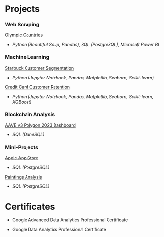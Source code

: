 # Projects

### Web Scraping

[Olympic Countries](https://github.com/c-bohanon/data-projects/tree/main/Projects/Web%20Scraping/Olympic%20Countries)

- _Python (Beautiful Soup, Pandas), SQL (PostgreSQL), Microsoft Power BI_

### Machine Learning

[Starbuck Customer Segmentation](https://github.com/c-bohanon/data-projects/tree/main/Projects/Machine%20Learning/Starbucks%20Customer%20Segmentation)

- _Python (Jupyter Notebook, Pandas, Matplotlib, Seaborn, Scikit-learn)_

[Credit Card Customer Retention](https://github.com/c-bohanon/data-projects/tree/main/Projects/Machine%20Learning/Credit%20Card%20Customer%20Retention)

- _Python (Jupyter Notebook, Pandas, Matplotlib, Seaborn, Scikit-learn, XGBoost)_

### Blockchain Analysis

[AAVE v3 Polygon 2023 Dashboard](https://github.com/c-bohanon/data-projects/tree/main/Projects/Blockchain%20Analysis/AAVE%20v3%20Polygon%202023%20Dashboard)

- _SQL (DuneSQL)_

### Mini-Projects

[Apple App Store](https://github.com/c-bohanon/data-projects/tree/main/Projects/Mini-Projects/Apple%20App%20Store)

- _SQL (PostgreSQL)_

[Paintings Analysis](https://github.com/c-bohanon/data-projects/tree/main/Projects/Mini-Projects/Paintings%20Analysis)

- _SQL (PostgreSQL)_

# Certificates

- Google Advanced Data Analytics Professional Certificate

- Google Data Analytics Professional Certificate
